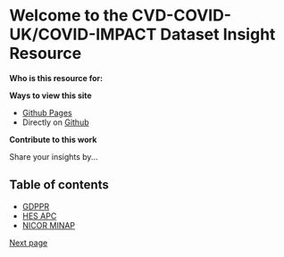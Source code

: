 # Welcome to the CVD-COVID-UK/COVID-IMPACT Dataset Insight Resource

**Who is this resource for:** 



**Ways to view this site**
* [Github Pages](https://bhfdsc.github.io/HDS-Data-Insights/)
* Directly on [Github](https://github.com/BHFDSC/HDS-Data-Insights) 


**Contribute to this work**

Share your insights by...


## Table of contents

* [GDPPR](gdppr.md)
* [HES APC](hes_apc.md)
* [NICOR MINAP](nicor_minap.md)


[Next page](gdppr.md)
